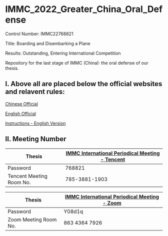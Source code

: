 # IMMC_2022_Greater_China_Oral_Defense

Control Number: IMMC22768821

Title: Boarding and Disembarking a Plane

Results: Outstanding, Entering International Competition

Repository for the last stage of IMMC (China): the oral defense of our thesis.

## I. Above all are placed below the official websites and relavent rules:

[Chinese Official](https://github.com/stOOrz-Mathematical-Modelling-Group/IMMC_2022_IMMC_2022_Greater_China_Oral_Defense)

[English Official](http://www.immchallenge.org/)

[Instructions - English Version](http://immchallenge.org/Pages/Rules.html)

## II. Meeting Number

| Thesis   |[IMMC International Periodical Meeting - Tencent](https://meeting.tencent.com/dm/KN9nzq1NqMcU)|
|----------|--------|
| Password | 768821 |
| Tencent Meeting Room No. | 785-3881-1903 |

| Thesis   |[IMMC International Periodical Meeting - Zoom](https://us05web.zoom.us/j/86343647926?pwd=QVNBTUpqQnBkbXU0ZFI4Tmx1VnFOdz09)|
|----------|--------|
| Password | Y08d1q |
| Zoom Meeting Room No. | 863 4364 7926 |
